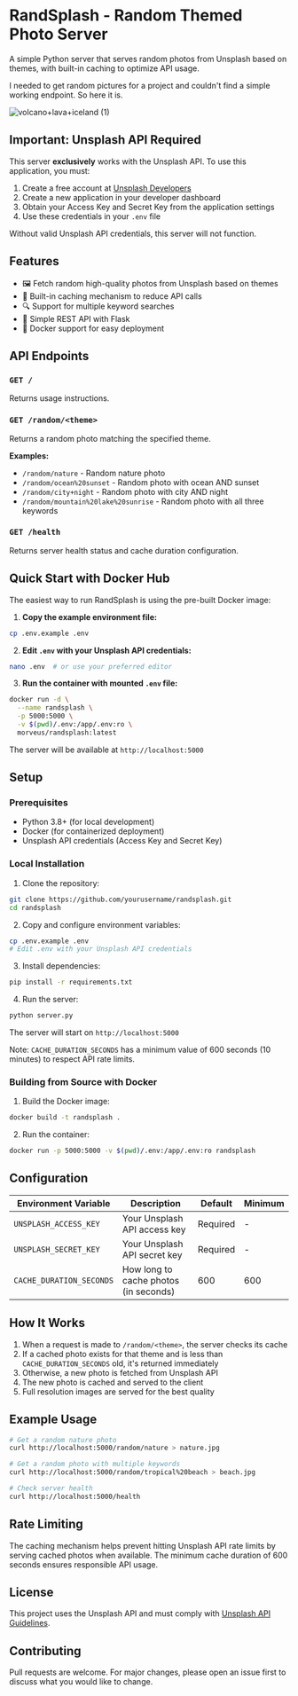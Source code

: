 # RandSplash - Random Themed Photo Server

A simple Python server that serves random photos from Unsplash based on themes, with built-in caching to optimize API usage.

I needed to get random pictures for a project and couldn't find a simple working endpoint. So here it is.

![volcano+lava+iceland (1)](https://github.com/user-attachments/assets/fc60a5d6-206e-4a2c-bcd2-b31afe2837e0)


## Important: Unsplash API Required

This server **exclusively** works with the Unsplash API. To use this application, you must:

1. Create a free account at [Unsplash Developers](https://unsplash.com/developers)
2. Create a new application in your developer dashboard
3. Obtain your Access Key and Secret Key from the application settings
4. Use these credentials in your `.env` file

Without valid Unsplash API credentials, this server will not function.

## Features

- 🖼️ Fetch random high-quality photos from Unsplash based on themes
- 💾 Built-in caching mechanism to reduce API calls
- 🔍 Support for multiple keyword searches
- 🚀 Simple REST API with Flask
- 🐳 Docker support for easy deployment

## API Endpoints

### `GET /`
Returns usage instructions.

### `GET /random/<theme>`
Returns a random photo matching the specified theme.

**Examples:**
- `/random/nature` - Random nature photo
- `/random/ocean%20sunset` - Random photo with ocean AND sunset
- `/random/city+night` - Random photo with city AND night
- `/random/mountain%20lake%20sunrise` - Random photo with all three keywords

### `GET /health`
Returns server health status and cache duration configuration.

## Quick Start with Docker Hub

The easiest way to run RandSplash is using the pre-built Docker image:

1. **Copy the example environment file:**
```bash
cp .env.example .env
```

2. **Edit `.env` with your Unsplash API credentials:**
```bash
nano .env  # or use your preferred editor
```

3. **Run the container with mounted `.env` file:**
```bash
docker run -d \
  --name randsplash \
  -p 5000:5000 \
  -v $(pwd)/.env:/app/.env:ro \
  morveus/randsplash:latest
```

The server will be available at `http://localhost:5000`

## Setup

### Prerequisites
- Python 3.8+ (for local development)
- Docker (for containerized deployment)
- Unsplash API credentials (Access Key and Secret Key)

### Local Installation

1. Clone the repository:
```bash
git clone https://github.com/yourusername/randsplash.git
cd randsplash
```

2. Copy and configure environment variables:
```bash
cp .env.example .env
# Edit .env with your Unsplash API credentials
```

3. Install dependencies:
```bash
pip install -r requirements.txt
```

4. Run the server:
```bash
python server.py
```

The server will start on `http://localhost:5000`

Note: `CACHE_DURATION_SECONDS` has a minimum value of 600 seconds (10 minutes) to respect API rate limits.

### Building from Source with Docker

1. Build the Docker image:
```bash
docker build -t randsplash .
```

2. Run the container:
```bash
docker run -p 5000:5000 -v $(pwd)/.env:/app/.env:ro randsplash
```

## Configuration

| Environment Variable | Description | Default | Minimum |
|---------------------|-------------|---------|---------|
| `UNSPLASH_ACCESS_KEY` | Your Unsplash API access key | Required | - |
| `UNSPLASH_SECRET_KEY` | Your Unsplash API secret key | Required | - |
| `CACHE_DURATION_SECONDS` | How long to cache photos (in seconds) | 600 | 600 |

## How It Works

1. When a request is made to `/random/<theme>`, the server checks its cache
2. If a cached photo exists for that theme and is less than `CACHE_DURATION_SECONDS` old, it's returned immediately
3. Otherwise, a new photo is fetched from Unsplash API
4. The new photo is cached and served to the client
5. Full resolution images are served for the best quality

## Example Usage

```bash
# Get a random nature photo
curl http://localhost:5000/random/nature > nature.jpg

# Get a random photo with multiple keywords
curl http://localhost:5000/random/tropical%20beach > beach.jpg

# Check server health
curl http://localhost:5000/health
```

## Rate Limiting

The caching mechanism helps prevent hitting Unsplash API rate limits by serving cached photos when available. The minimum cache duration of 600 seconds ensures responsible API usage.

## License

This project uses the Unsplash API and must comply with [Unsplash API Guidelines](https://unsplash.com/api-terms).

## Contributing

Pull requests are welcome. For major changes, please open an issue first to discuss what you would like to change.

